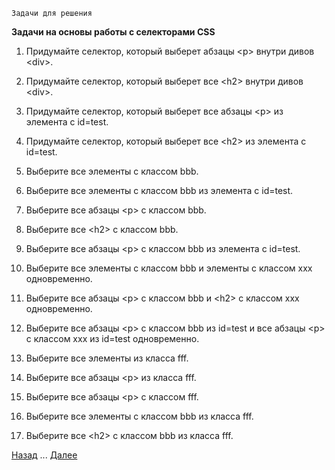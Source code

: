     Задачи для решения
    
**Задачи на основы работы с селекторами CSS**
 
1. Придумайте селектор, который выберет абзацы \<p> внутри дивов \<div>.

2. Придумайте селектор, который выберет все \<h2> внутри дивов \<div>.

3. Придумайте селектор, который выберет все абзацы \<p> из элемента с id=test.

4. Придумайте селектор, который выберет все \<h2> из элемента с id=test.

5. Выберите все элементы с классом bbb.

6. Выберите все элементы с классом bbb из элемента с id=test.

7. Выберите все абзацы \<p> с классом bbb.

8. Выберите все \<h2> с классом bbb.

9. Выберите все абзацы \<p> с классом bbb из элемента с id=test.

10. Выберите все элементы с классом bbb и элементы с классом xxx одновременно.

11. Выберите все абзацы \<p> с классом bbb и \<h2> с классом xxx одновременно.

12. Выберите все абзацы \<p> с классом bbb из id=test и все абзацы \<p> с классом xxx из id=test одновременно.

13. Выберите все элементы из класса fff.

14. Выберите все абзацы \<p> из класса fff.

15. Выберите все абзацы \<p> с классом fff.

16. Выберите все элементы с классом bbb из класса fff.

17. Выберите все \<h2> с классом bbb из класса fff.
   
[Назад](https://github.com/KinShish/learning_task_1/tree/master/5) ... [Далее](https://github.com/KinShish/learning_task_1/tree/master/7)   